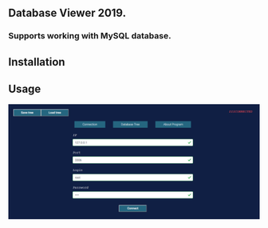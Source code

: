 ## Database Viewer 2019. 
### Supports working with MySQL database.

## Installation

## Usage

![Connection form](images_for_presentation/connection_form.png)
